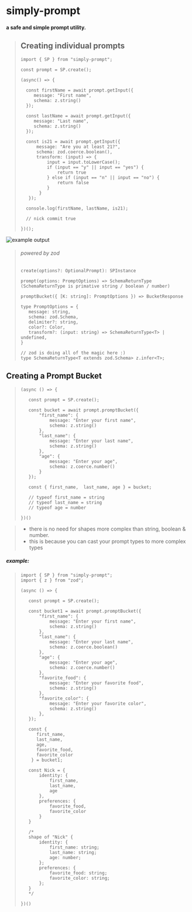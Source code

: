 # simply-prompt 
#### a safe and simple prompt utility. 

> ## Creating individual prompts
> ```
>import { SP } from "simply-prompt";
>
>const prompt = SP.create();
>
>(async() => {
>
>   const firstName = await prompt.getInput({
>      message: "First name",
>      schema: z.string()
>   });
>
>   const lastName = await prompt.getInput({
>      message: "Last name",
>      schema: z.string()
>   });
>
>   const is21 = await prompt.getInput({
>       message: "Are you at least 21?",
>       schema: zod.coerce.boolean(),
>       transform: (input) => {
>           input = input.toLowerCase();
>           if (input == "y" || input == "yes") {
>               return true 
>           } else if (input == "n" || input == "no") {
>               return false
>           }
>        } 
>    });
>   
>   console.log(firstName, lastName, is21);
>
>   // nick commit true
>
>})();
>```

![example output](https://github.com/nickcognito/simply-prompt/blob/master/examples/example1.jpg?raw=true)

>###### powered by zod
>
>```
> create(options?: OptionalPrompt): SPInstance
>
> prompt(options: PromptOptions) => SchemaReturnType 
> (SchemaReturnType is primative string / boolean / number)
>
> promptBucket({ [K: string]: PromptOptions }) => BucketResponse 
>
> type PromptOptions = {
>    message: string,
>    schema: zod.Schema,
>    delimiter?: string,
>    color?: Color,
>    transform?: (input: string) => SchemaReturnType<T> | undefined,
> }
>
> // zod is doing all of the magic here :)
> type SchemaReturnType<T extends zod.Schema> z.infer<T>;
>``` 
## Creating a Prompt Bucket 
>```
>(async () => {
>    
>    const prompt = SP.create();
>    
>    const bucket = await prompt.promptBucket({
>        "first_name": {
>            message: "Enter your first name",
>            schema: z.string()
>        },
>        "last_name": {
>            message: "Enter your last name",
>            schema: z.string()
>        },
>        "age": {
>            message: "Enter your age",
>            schema: z.coerce.number()
>        }
>    });
>
>    const { first_name,  last_name, age } = bucket;
>
>    // typeof first_name = string
>    // typeof last_name = string
>    // typeof age = number
>
>})()
>```

> - there is no need for shapes more complex than string, boolean & number.
> - this is because you can cast your prompt types to more complex types
##### example:
>
>```
> import { SP } from "simply-prompt";
> import { z } from "zod";
>
>(async () => {
>    
>    const prompt = SP.create();
>    
>    const bucket1 = await prompt.promptBucket({
>        "first_name": {
>            message: "Enter your first name",
>            schema: z.string()
>        },
>        "last_name": {
>            message: "Enter your last name",
>            schema: z.coerce.boolean()
>        },
>        "age": {
>            message: "Enter your age",
>            schema: z.coerce.number()
>        },
>        "favorite_food": {
>            message: "Enter your favorite food",
>            schema: z.string()
>        },
>        "favorite_color": {
>            message: "Enter your favorite color",
>            schema: z.string()
>        },
>    });
>
>    const { 
>       first_name,
>       last_name, 
>       age,
>       favorite_food,
>       favorite_color
>     } = bucket1;
>
>    const Nick = {
>        identity: {
>            first_name,
>            last_name,
>            age
>        },
>        preferences: {
>            favorite_food,
>            favorite_color
>        }
>    }
>
>    /*
>    shape of "Nick" {
>        identity: {
>            first_name: string;
>            last_name: string;
>            age: number;
>        };
>        preferences: {
>            favorite_food: string;
>            favorite_color: string;
>        };
>    }
>    */
>
>})()